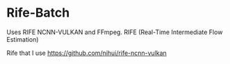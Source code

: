 # Rife-Batch
Uses RIFE NCNN-VULKAN and FFmpeg. 
RIFE (Real-Time Intermediate Flow Estimation) 

Rife that I use https://github.com/nihui/rife-ncnn-vulkan
